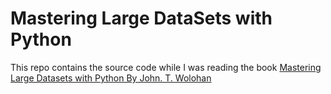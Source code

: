 # Mastering Large DataSets with Python

This repo contains the source code while I was reading the book [Mastering Large Datasets with Python By John. T. Wolohan](https://www.manning.com/books/mastering-large-datasets-with-python)
